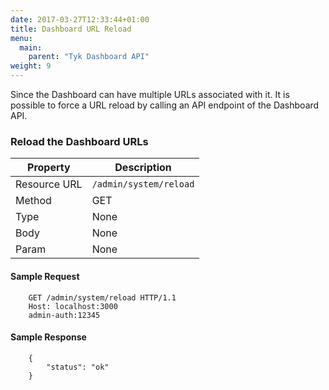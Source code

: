 ```yaml
---
date: 2017-03-27T12:33:44+01:00
title: Dashboard URL Reload
menu:
  main:
    parent: "Tyk Dashboard API"
weight: 9 
---
```


Since the Dashboard can have multiple URLs associated with it. It is possible to force a URL reload by calling an API endpoint of the Dashboard API.

### Reload the Dashboard URLs

| **Property** | **Description**        |
| ------------ | ---------------------- |
| Resource URL | `/admin/system/reload` |
| Method       | GET                    |
| Type         | None                   |
| Body         | None                   |
| Param        | None                   |

#### Sample Request

```
    GET /admin/system/reload HTTP/1.1
    Host: localhost:3000
    admin-auth:12345
```

#### Sample Response
```
    {
        "status": "ok"
    }
```
